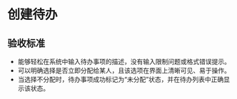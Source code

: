 # 创建待办

## 验收标准

- 能够轻松在系统中输入待办事项的描述，没有输入限制问题或格式错误提示。
- 可以明确选择是否立即分配给某人，且该选项在界面上清晰可见、易于操作。
- 当选择不分配时，待办事项成功标记为“未分配”状态，并在待办列表中正确显示该状态。 
